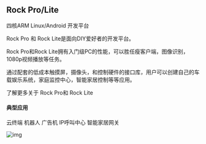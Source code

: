 ## Rock Pro/Lite

四核ARM Linux/Android 开发平台

Rock Pro 和 Rock Lite是面向DIY爱好者的开发平台。

Rock Pro和Rock Lite拥有入门级PC的性能，可以胜任瘦客户端，图像识别，1080p视频播放等任务。

通过配套的低成本触摸屏，摄像头，和控制硬件的接口库，用户可以创建自己的车载娱乐系统，家庭监控中心，智能家居控制等等应用。

了解更多关于 Rock Pro和 Rock Lite


#### 典型应用

云终端     机器人    广告机    IP呼叫中心   智能家居网关


![img](http://172.168.1.88:3003/images/rock_pro.jpg)